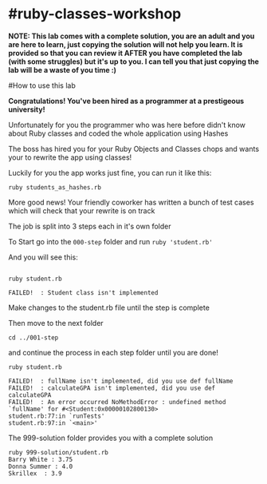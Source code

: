#ruby-classes-workshop
=========

__NOTE: This lab comes with a complete solution, you are an adult and you are here to learn, just copying the solution will not help you learn. It is provided so that you can review it AFTER you have completed the lab (with some struggles) but it's up to you. I can tell you that just copying the lab will be a waste of you time :)__

#How to use this lab

__Congratulations! You've been hired as a programmer at a prestigeous university!__

Unfortunately for you the programmer who was here before didn't know about Ruby classes and coded the whole application using Hashes

The boss has hired you for your Ruby Objects and Classes chops and wants your to rewrite the app using classes!

Luckily for you the app works just fine, you can run it like this:

```
ruby students_as_hashes.rb 
```

More good news! Your friendly coworker has written a bunch of test cases which will  check that your rewrite is on track

The job is split into 3 steps each in it's own folder

To Start go into the `000-step` folder and run `ruby 'student.rb'`

And you will see this:

```

ruby student.rb 

FAILED!  : Student class isn't implemented

```

Make changes to the student.rb file until the step is complete

Then move to the next folder 

```
cd ../001-step
```
and continue the process in each step folder until you are done!

```
ruby student.rb 

FAILED!  : fullName isn't implemented, did you use def fullName
FAILED!  : calculateGPA isn't implemented, did you use def calculateGPA
FAILED!  : An error occurred NoMethodError : undefined method `fullName' for #<Student:0x00000102800130>
student.rb:77:in `runTests'
student.rb:97:in `<main>'
```

The 999-solution folder provides you with a complete solution

```
ruby 999-solution/student.rb 
Barry White : 3.75
Donna Summer : 4.0
Skrillex  : 3.9
```
